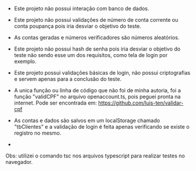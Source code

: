 - Este projeto não possui interação com banco de dados.

- Este projeto não possui validações de número de conta corrente ou conta poupança pois iria desviar o objetivo do teste.

- As contas geradas e números verificadores são números aleatórios.

- Este projeto não possui hash de senha pois iria desviar o objetivo do teste não sendo esse um dos requisitos, como tela de login por exemplo.

- Este projeto possui validações básicas de login, não possui criptografias e servem apenas para a conclusão do teste.

- A unica função ou linha de código que não foi de minha autoria, foi a função "validCPF" no arquivo openaccount.ts, pois peguei pronta na internet. Pode ser encontrada em: https://github.com/luis-ten/validar-cpf

- As contas e dados são salvos em um localStorage chamado "tbClientes" e a validação de login é feita apenas verificando se existe o registro no mesmo.

-

Obs: utilizei o comando tsc nos arquivos typescript para realizar testes no navegador.